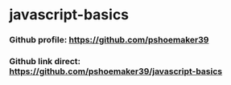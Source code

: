 # javascript-basics

### Github profile: https://github.com/pshoemaker39

### Github link direct: https://github.com/pshoemaker39/javascript-basics
